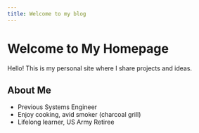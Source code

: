 ```yaml
---
title: Welcome to my blog
---
```


# Welcome to My Homepage
Hello! This is my personal site where I share projects and ideas.

## About Me

* Previous Systems Engineer 
* Enjoy cooking, avid smoker (charcoal grill)
* Lifelong learner, US Army Retiree


